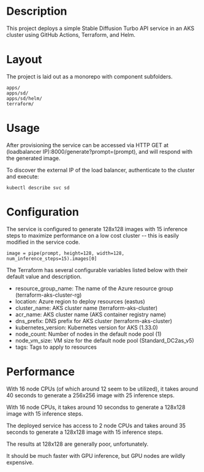# Description

This project deploys a simple Stable Diffusion Turbo API service in an AKS cluster using GitHub Actions, Terraform, and Helm.

# Layout

The project is laid out as a monorepo with component subfolders.

    apps/
    apps/sd/
    apps/sd/helm/
    terraform/

# Usage

After provisioning the service can be accessed via HTTP GET at (loadbalancer IP):8000/generate?prompt=(prompt), and will respond with the generated image.

To discover the external IP of the load balancer, authenticate to the cluster and execute:

    kubectl describe svc sd

# Configuration

The service is configured to generate 128x128 images with 15 inference steps to maximize performance on a low cost cluster -- this is easily modified in the service code.

    image = pipe(prompt, height=128, width=128, num_inference_steps=15).images[0]

The Terraform has several configurable variables listed below with their default value and description.

- resource_group_name: The name of the Azure resource group (terraform-aks-cluster-rg)
- location: Azure region to deploy resources (eastus)
- cluster_name: AKS cluster name (terraform-aks-cluster)
- acr_name: AKS cluster name (AKS container registry name)
- dns_prefix: DNS prefix for AKS cluster (terraform-aks-cluster)
- kubernetes_version: Kubernetes version for AKS (1.33.0)
- node_count: Number of nodes in the default node pool (1)
- node_vm_size: VM size for the default node pool (Standard_DC2as_v5)
- tags: Tags to apply to resources

# Performance

With 16 node CPUs (of which around 12 seem to be utilized), it takes around 40 seconds to generate a 256x256 image with 25 inference steps.

With 16 node CPUs, it takes around 10 secondss to generate a 128x128 image with 15 inference steps.

The deployed service has access to 2 node CPUs and takes around 35 seconds to generate a 128x128 image with 15 inference steps.

The results at 128x128 are generally poor, unfortunately.

It should be much faster with GPU inference, but GPU nodes are wildly expensive. 